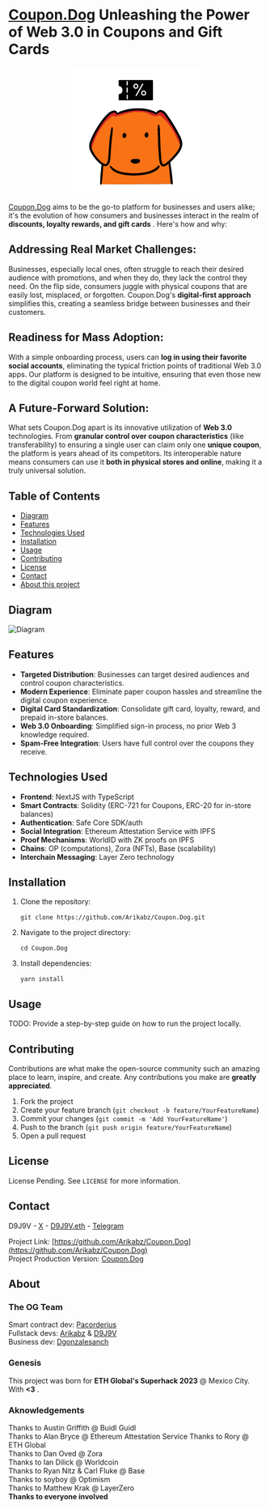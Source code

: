 # [Coupon.Dog](coupon.dog) Unleashing the Power of Web 3.0 in Coupons and Gift Cards
<div align="center">
  
![Logo](/packages/nextjs/public/logo.png)

</div>

[Coupon.Dog](coupon.dog) aims to be the go-to platform for businesses and users alike; it's the evolution of how consumers and businesses interact in the realm of **discounts, loyalty rewards, and gift cards** . Here's how and why:  
## Addressing Real Market Challenges:  
Businesses, especially local ones, often struggle to reach their desired audience with promotions, and when they do, they lack the control they need. On the flip side, consumers juggle with physical coupons that are easily lost, misplaced, or forgotten. Coupon.Dog's **digital-first approach** simplifies this, creating a seamless bridge between businesses and their customers.  
## Readiness for Mass Adoption:  
With a simple onboarding process, users can **log in using their favorite social accounts**, eliminating the typical friction points of traditional Web 3.0 apps. Our platform is designed to be intuitive, ensuring that even those new to the digital coupon world feel right at home.  
## A Future-Forward Solution:  
What sets Coupon.Dog apart is its innovative utilization of **Web 3.0** technologies. From **granular control over coupon characteristics** (like transferability) to ensuring a single user can claim only one **unique coupon**, the platform is years ahead of its competitors. Its interoperable nature means consumers can use it **both in physical stores and online**, making it a truly universal solution.  

## Table of Contents

- [Diagram](#diagram)
- [Features](#features)
- [Technologies Used](#technologies-used)
- [Installation](#installation)
- [Usage](#usage)
- [Contributing](#contributing)
- [License](#license)
- [Contact](#contact)
- [About this project](#about) 

## Diagram

![Diagram](/packages/nextjs/public/Diagram.svg)

## Features

- **Targeted Distribution**: Businesses can target desired audiences and control coupon characteristics.
- **Modern Experience**: Eliminate paper coupon hassles and streamline the digital coupon experience.
- **Digital Card Standardization**: Consolidate gift card, loyalty, reward, and prepaid in-store balances.
- **Web 3.0 Onboarding**: Simplified sign-in process, no prior Web 3 knowledge required.
- **Spam-Free Integration**: Users have full control over the coupons they receive.

## Technologies Used

- **Frontend**: NextJS with TypeScript
- **Smart Contracts**: Solidity (ERC-721 for Coupons, ERC-20 for in-store balances)
- **Authentication**: Safe Core SDK/auth
- **Social Integration**: Ethereum Attestation Service with IPFS
- **Proof Mechanisms**: WorldID with ZK proofs on IPFS
- **Chains**: OP (computations), Zora (NFTs), Base (scalability)
- **Interchain Messaging**: Layer Zero technology

## Installation

1. Clone the repository:
    ```
    git clone https://github.com/Arikabz/Coupon.Dog.git
    ```
2. Navigate to the project directory:
    ```
    cd Coupon.Dog
    ```
3. Install dependencies:
    ```
    yarn install
    ```

## Usage

TODO: Provide a step-by-step guide on how to run the project locally.

## Contributing

Contributions are what make the open-source community such an amazing place to learn, inspire, and create. Any contributions you make are **greatly appreciated**.

1. Fork the project
2. Create your feature branch (`git checkout -b feature/YourFeatureName`)
3. Commit your changes (`git commit -m 'Add YourFeatureName'`)
4. Push to the branch (`git push origin feature/YourFeatureName`)
5. Open a pull request

## License

License Pending. See `LICENSE` for more information.

## Contact

D9J9V - [X](https://x.com/D9J9V) - [D9J9V.eth](D9J9V.eth) - [Telegram](https://t.me/D9J9V)

Project Link: [https://github.com/Arikabz/Coupon.Dog](https://github.com/Arikabz/Coupon.Dog)  
Project Production Version: [Coupon.Dog](https://coupon.dog)

## About

### The OG Team
Smart contract dev: [Pacorderius](https://github.com/FranceSheep)  
Fullstack devs: [Arikabz](https://github.com/Arikabz) & [D9J9V](https://github.com/D9J9V)  
Business dev: [Dgonzalesanch](https://github.com/dgonzalesanch)  

### Genesis
This project was born for **ETH Global's Superhack 2023** @ Mexico City.   
With **<3** .

### **Aknowledgements**
Thanks to Austin Griffith @ Buidl Guidl  
Thanks to Alan Bryce @ Ethereum Attestation Service
Thanks to Rory @ ETH Global   
Thanks to Dan Oved @ Zora  
Thanks to Ian Dilick @ Worldcoin  
Thanks to Ryan Nitz & Carl Fluke @ Base  
Thanks to soyboy @ Optimism  
Thanks to Matthew Krak @ LayerZero  
**Thanks to everyone involved**  
